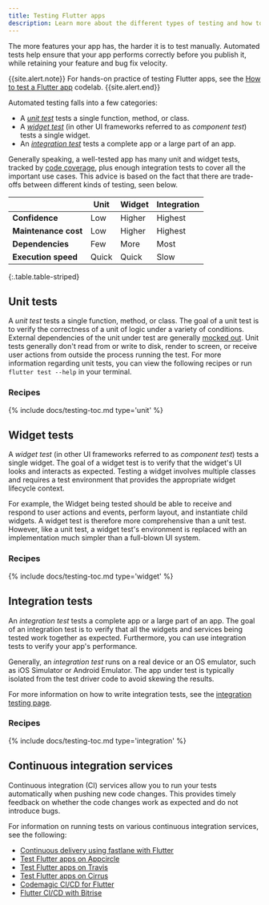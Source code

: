 ```yaml
---
title: Testing Flutter apps
description: Learn more about the different types of testing and how to write them.
---
```


The more features your app has, the harder it is to test manually.
Automated tests help ensure that your app performs correctly before
you publish it, while retaining your feature and bug fix velocity.

{{site.alert.note}}
  For hands-on practice of testing Flutter apps, see the
  [How to test a Flutter app][] codelab.
{{site.alert.end}}

Automated testing falls into a few categories:

* A [_unit test_](#unit-tests) tests a single function, method, or class.
* A [_widget test_](#widget-tests) (in other UI frameworks referred to
  as _component test_) tests a single widget.
* An [_integration test_](#integration-tests)
  tests a complete app or a large part of an app.

Generally speaking, a well-tested app has many unit and widget tests,
tracked by [code coverage][], plus enough integration tests
to cover all the important use cases. This advice is based on
the fact that there are trade-offs between different kinds of testing,
seen below.

|                      | Unit   | Widget | Integration |
|----------------------|--------|--------|-------------|
| **Confidence**       | Low    | Higher | Highest     |
| **Maintenance cost** | Low    | Higher | Highest     |
| **Dependencies**     | Few    | More   | Most        |
| **Execution speed**  | Quick  | Quick  | Slow        |
{:.table.table-striped}


## Unit tests

A _unit test_ tests a single function, method, or class.
The goal of a unit test is to verify the correctness of a
unit of logic under a variety of conditions.
External dependencies of the unit under test are generally
[mocked out](/cookbook/testing/unit/mocking).
Unit tests generally don't read from or write
to disk, render to screen, or receive user actions from
outside the process running the test.
For more information regarding unit tests, 
you can view the following recipes 
or run `flutter test --help` in your terminal.

### Recipes

{% include docs/testing-toc.md type='unit' %}

## Widget tests

A _widget test_ (in other UI frameworks referred to as _component test_)
tests a single widget. The goal of a widget test is to verify that the
widget's UI looks and interacts as expected. Testing a widget involves
multiple classes and requires a test environment that provides the
appropriate widget lifecycle context.

For example, the Widget being tested should be able to receive and
respond to user actions and events, perform layout, and instantiate child
widgets. A widget test is therefore more comprehensive than a unit test.
However, like a unit test, a widget test's environment is replaced with
an implementation much simpler than a full-blown UI system.

### Recipes

{% include docs/testing-toc.md type='widget' %}

## Integration tests

An _integration test_ tests a complete app or a large part of an app.
The goal of an integration test is to verify that all the widgets
and services being tested work together as expected.
Furthermore, you can use integration
tests to verify your app's performance.

Generally, an _integration test_ runs on a real device or an OS emulator,
such as iOS Simulator or Android Emulator.
The app under test is typically isolated
from the test driver code to avoid skewing the results.

For more information on how to write integration tests, see the [integration
testing page][].

### Recipes

{% include docs/testing-toc.md type='integration' %}

## Continuous integration services

Continuous integration (CI) services allow you to run your
tests automatically when pushing new code changes.
This provides timely feedback on whether the code
changes work as expected and do not introduce bugs.

For information on running tests on various continuous
integration services, see the following:

* [Continuous delivery using fastlane with Flutter][]
* [Test Flutter apps on Appcircle][]
* [Test Flutter apps on Travis][]
* [Test Flutter apps on Cirrus][]
* [Codemagic CI/CD for Flutter][]
* [Flutter CI/CD with Bitrise][]


[code coverage]: https://en.wikipedia.org/wiki/Code_coverage
[Codemagic CI/CD for Flutter]: https://blog.codemagic.io/getting-started-with-codemagic/
[Continuous delivery using fastlane with Flutter]:/deployment/cd#fastlane
[Flutter CI/CD with Bitrise]: https://devcenter.bitrise.io/getting-started/getting-started-with-flutter-apps/
[How to test a Flutter app]: {{site.codelabs}}/codelabs/flutter-app-testing
[mocked out]:/cookbook/testing/unit/mocking
[Test Flutter apps on Appcircle]: https://appcircle.io/blog/guide-to-automated-mobile-ci-cd-for-flutter-projects-with-appcircle/#testing-the-flutter-app
[Test Flutter apps on Cirrus]: https://cirrus-ci.org/examples/#flutter
[Test Flutter apps on Travis]: {{site.flutter-medium}}/test-flutter-apps-on-travis-3fd5142ecd8c
[integration testing page]:/testing/integration-tests
